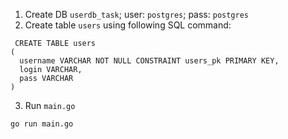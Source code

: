 1. Create DB `userdb_task`; user: `postgres`; pass: `postgres`
2. Create table `users` using following SQL command:
```
 CREATE TABLE users
(
  username VARCHAR NOT NULL CONSTRAINT users_pk PRIMARY KEY,
  login VARCHAR,
  pass VARCHAR
)
```
3. Run `main.go`
```
go run main.go
```
